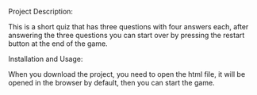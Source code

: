 Project Description:

This is a short quiz that has three questions with four answers each, 
after answering the three questions you can start over by pressing the restart button at the end of the game.

Installation and Usage:

When you download the project, you need to open the html file, 
it will be opened in the browser by default, then you can start the game.
